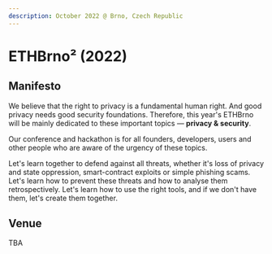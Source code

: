 ```yaml
---
description: October 2022 @ Brno, Czech Republic
---
```


# ETHBrno² (2022)

## Manifesto

We believe that the right to privacy is a fundamental human right. And good privacy needs good security foundations. Therefore, this year's ETHBrno will be mainly dedicated to these important topics ― **privacy & security**.

Our conference and hackathon is for all founders, developers, users and other people who are aware of the urgency of these topics.

Let's learn together to defend against all threats, whether it's loss of privacy and state oppression, smart-contract exploits or simple phishing scams. Let's learn how to prevent these threats and how to analyse them retrospectively. Let's learn how to use the right tools, and if we don't have them, let's create them together.

## Venue

TBA

